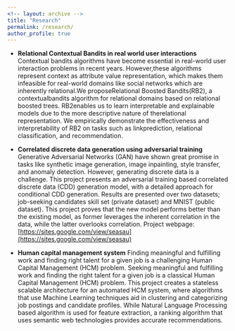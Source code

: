 ```yaml
---
<!-- layout: archive -->
title: "Research"
permalink: /research/
author_profile: true
---
```

* **Relational Contextual Bandits in real world user interactions**
Contextual bandits algorithms have become essential in real-world user interaction problems  in  recent  years. However,these algorithms represent context as attribute value  representation, which makes them infeasible for real-world domains like social networks which are inherently relational.We proposeRelational Boosted Bandits(RB2), a contextualbandits algorithm for relational domains based on relational boosted trees. RB2enables us to learn interpretable and explainable models due to the more descriptive  nature of therelational representation. We empirically demonstrate the effectiveness and interpretability of RB2 on tasks such as linkprediction, relational classification, and recommendation.

* **Correlated discrete data generation using adversarial training** 
Generative Adversarial Networks (GAN) have shown great promise in tasks like synthetic image generation, image inpainting, style 
transfer, and anomaly detection. However, generating discrete data is a challenge. This project presents an adversarial training 
based correlated discrete data (CDD) generation model, with a detailed approach for conditional CDD generation. Results are 
presented over two datasets; job-seeking candidates skill set (private dataset) and MNIST (public dataset). This project proves 
that the new model performs better than the existing model, as former leverages the inherent correlation in the data, while the 
latter overlooks correlation. 
Project webpage: [https://sites.google.com/view/seasau](https://sites.google.com/view/seasau)

* **Human capital management system**
Finding meaningful and fulfilling work and finding right talent for a given job is a challenging Human Capital Management (HCM) 
problem. Seeking meaningful and fulfilling work and finding the right talent for a given job is a classical Human Capital 
Management (HCM) problem. This project creates a stateless scalable architecture for an automated HCM system, where algorithms 
that use Machine Learning techniques aid in clustering and categorizing job postings and candidate profiles. While Natural Language
Processing based algorithm is used for feature extraction, a ranking algorithm that uses semantic web technologies provides 
accurate recommendations.
